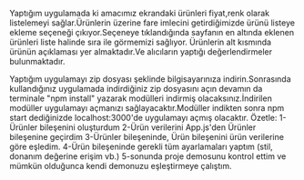 
Yaptığım uygulamada ki amacımız ekrandaki ürünleri fiyat,renk olarak listelemeyi sağlar.Ürünlerin üzerine fare imlecini getirdiğimizde ürünü listeye ekleme seçeneği çıkıyor.Seçeneye tıklandığında sayfanın en altında eklenen ürünleri liste halinde sıra ile görmemizi sağlıyor.
Ürünlerin alt kısmında ürünün açıklaması yer almaktadır.Ve alıcıların yaptığı değerlendirmeler bulunmaktadır.

  Yaptığım uygulamayı zip dosyası şeklinde bilgisayarınıza indirin.Sonrasında kullandığınız uygulamada indirdiğiniz zip dosyasını açın devamın da terminale
  "npm install" yazarak modülleri indirmiş olacaksınız.İndirilen modüller uygulamayı açmanızı sağlayacaktır.Modüller indikten sonra npm start dediğinizde localhost:3000'de uygulamayı açmış olacaktır.
Özetle:
1-Ürünler bileşenini oluşturdum
2-Ürün verilerini App.js'den Ürünler bileşenine geçirdim
3-Ürünler bileşeninde, Ürün bileşenini ürün verilerine göre eşledim.
4-Ürün bileşeninde gerekli tüm ayarlamaları yaptım (stil, donanım değerine erişim vb.)
5-sonunda proje demosunu kontrol ettim ve mümkün olduğunca kendi demonuzu eşleştirmeye çalıştım.
